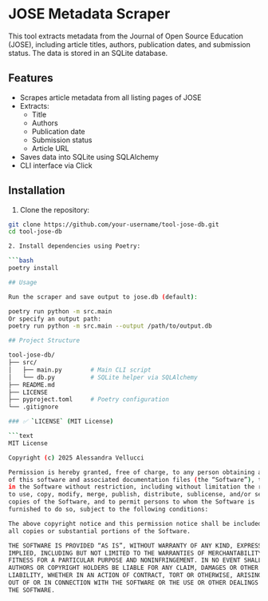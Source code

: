 # JOSE Metadata Scraper

This tool extracts metadata from the Journal of Open Source Education (JOSE), including article titles, authors, publication dates, and submission status. The data is stored in an SQLite database.

## Features

- Scrapes article metadata from all listing pages of JOSE
- Extracts:
  - Title
  - Authors
  - Publication date
  - Submission status
  - Article URL
- Saves data into SQLite using SQLAlchemy
- CLI interface via Click

## Installation

1. Clone the repository:

```bash
git clone https://github.com/your-username/tool-jose-db.git
cd tool-jose-db

2. Install dependencies using Poetry:

```bash
poetry install

## Usage

Run the scraper and save output to jose.db (default):

poetry run python -m src.main
Or specify an output path:
poetry run python -m src.main --output /path/to/output.db

## Project Structure

tool-jose-db/
├── src/
│   ├── main.py        # Main CLI script
│   └── db.py          # SQLite helper via SQLAlchemy
├── README.md
├── LICENSE
├── pyproject.toml     # Poetry configuration
└── .gitignore

### ✅ `LICENSE` (MIT License)

```text
MIT License

Copyright (c) 2025 Alessandra Vellucci

Permission is hereby granted, free of charge, to any person obtaining a copy
of this software and associated documentation files (the “Software”), to deal
in the Software without restriction, including without limitation the rights
to use, copy, modify, merge, publish, distribute, sublicense, and/or sell
copies of the Software, and to permit persons to whom the Software is
furnished to do so, subject to the following conditions:

The above copyright notice and this permission notice shall be included in
all copies or substantial portions of the Software.

THE SOFTWARE IS PROVIDED “AS IS”, WITHOUT WARRANTY OF ANY KIND, EXPRESS OR
IMPLIED, INCLUDING BUT NOT LIMITED TO THE WARRANTIES OF MERCHANTABILITY,
FITNESS FOR A PARTICULAR PURPOSE AND NONINFRINGEMENT. IN NO EVENT SHALL THE
AUTHORS OR COPYRIGHT HOLDERS BE LIABLE FOR ANY CLAIM, DAMAGES OR OTHER
LIABILITY, WHETHER IN AN ACTION OF CONTRACT, TORT OR OTHERWISE, ARISING FROM,
OUT OF OR IN CONNECTION WITH THE SOFTWARE OR THE USE OR OTHER DEALINGS IN
THE SOFTWARE.


